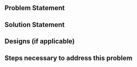 ## Problem Statement

<!-- A brief description of the problem -->

## Solution Statement

<!-- A suggested solution to the problem described above -->

## Designs (if applicable)

<!-- An approach for how we may go about implementing the chosen solution. Please include links to code in Github if relevant -->

## Steps necessary to address this problem

<!-- 

Scope the work for this issue and keep overall track of your progress 

- [ ] Action_Item_1
- [ ] Action_Item_2

-->



